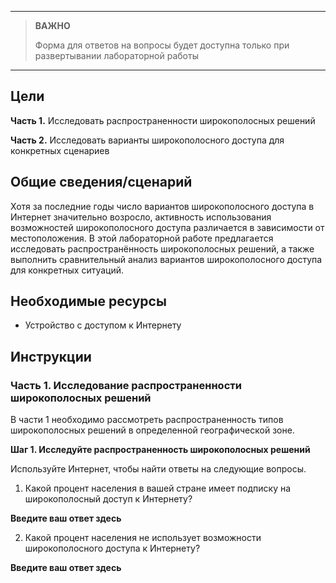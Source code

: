 
---

> **ВАЖНО**
> 
> Форма для ответов на вопросы будет доступна только при развертывании лабораторной работы 

---

## Цели

**Часть 1.** Исследовать распространенности широкополосных решений

**Часть 2.** Исследовать варианты широкополосного доступа для конкретных сценариев

## Общие сведения/сценарий

Хотя за последние годы число вариантов широкополосного доступа в Интернет значительно возросло, активность использования возможностей широкополосного доступа различается в зависимости от местоположения. В этой лабораторной работе предлагается исследовать распространённость широкополосных решений, а также выполнить сравнительный анализ вариантов широкополосного доступа для конкретных ситуаций.

## Необходимые ресурсы

- Устройство с доступом к Интернету

## Инструкции

### Часть 1. Исследование распространенности широкополосных решений

В части 1 необходимо рассмотреть распространенность типов широкополосных решений в определенной географической зоне.

**Шаг 1. Исследуйте распространенность широкополосных решений**

Используйте Интернет, чтобы найти ответы на следующие вопросы.

1. Какой процент населения в вашей стране имеет подписку на широкополосный доступ к Интернету?

**Введите ваш ответ здесь**

2. Какой процент населения не использует возможности широкополосного доступа к Интернету?

**Введите ваш ответ здесь**

